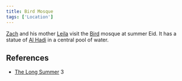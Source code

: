 ```yaml
---
title: Bird Mosque
tags: ['Location']
---
```

[Zach](/_wiki/zach.md) and his mother [Leila](/_wiki/leila.md) visit the [Bird](/_wiki/bird.md) mosque at summer Eid. It has a statue of [Al Hadi](/_wiki/an-nur-and-al-hadi.md) in a central pool of water.

## References
- [The Long Summer](/_wiki/the-long-summer.md) 3
